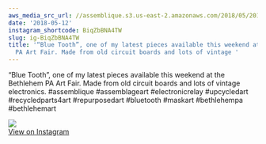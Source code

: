 ```yaml
---
aws_media_src_url: //assemblique.s3.us-east-2.amazonaws.com/2018/05/2018-05-12_03-33-53_UTC.jpg
date: '2018-05-12'
instagram_shortcode: BiqZbBNA4TW
slug: ig-BiqZbBNA4TW
title: '“Blue Tooth”, one of my latest pieces available this weekend at the Bethlehem
  PA Art Fair. Made from old circuit boards and lots of vintage '
---
```


“Blue Tooth”, one of my latest pieces available this weekend at the Bethlehem PA Art Fair. Made from old circuit boards and lots of vintage electronics. #assemblique #assemblageart #electronicrelay #upcycledart #recycledparts4art #repurposedart #bluetooth #maskart #bethlehempa #bethlehemart 

![](//assemblique.s3.us-east-2.amazonaws.com/2018/05/2018-05-12_03-33-53_UTC.jpg)   
[View on Instagram](https://www.instagram.com/p/BiqZbBNA4TW/)